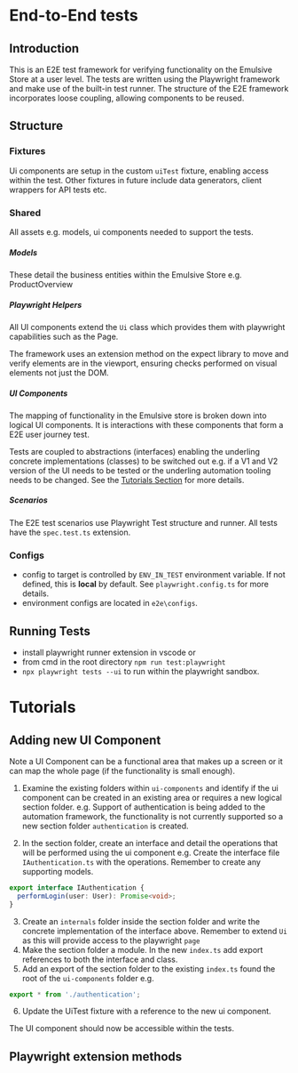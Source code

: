 # End-to-End tests
## Introduction
This is an E2E test framework for verifying functionality on the Emulsive Store at a user level. The tests are written using the Playwright framework and make use of the built-in test runner. The structure of the E2E framework incorporates loose coupling, allowing components to be reused.

## Structure
### Fixtures
Ui components are setup in the custom `uiTest` fixture, enabling access within the test. Other fixtures in future include data generators, client wrappers for API tests etc.

### Shared
All assets e.g. models, ui components needed to support the tests.

##### ___Models___
These detail the business entities within the Emulsive Store e.g. ProductOverview

##### ___Playwright Helpers___
All UI components extend the `Ui` class which provides them with playwright capabilities such as the Page.

The framework uses an extension method on the expect library to move and verify elements are in the viewport, ensuring checks performed on visual elements not just the DOM.

##### ___UI Components___
The mapping of functionality in the Emulsive store is broken down into logical UI components. It is interactions with these components that form a E2E user journey test.

Tests are coupled to abstractions (interfaces) enabling the underling concrete implementations (classes) to be switched out e.g. if a V1 and V2 version of the UI needs to be tested or the underling automation tooling needs to be changed. See the [Tutorials Section](#Tutorials) for more details.

##### ___Scenarios___
The E2E test scenarios use Playwright Test structure and runner. All tests have the `spec.test.ts` extension.

### Configs
- config to target is controlled by `ENV_IN_TEST` environment variable. If not defined, this is __local__ by default. See `playwright.config.ts` for more details.
- environment configs are located in `e2e\configs`.

## Running Tests
- install playwright runner extension in vscode
or 
- from cmd in the root directory `npm run test:playwright`
- `npx playwright tests --ui` to run within the playwright sandbox.

# Tutorials
## Adding new UI Component
Note a UI Component can be a functional area that makes up a screen or it can map the whole page (if the functionality is small enough).
1. Examine the existing folders within `ui-components` and identify if the ui component can be created in an existing area or requires a new logical section folder.
  e.g. Support of authentication is being added to the automation framework, the functionality is not currently supported so a new section folder `authentication` is created.

2. In the section folder, create an interface and detail the operations that will be performed using the ui component
  e.g. Create the interface file `IAuthentication.ts` with the operations. Remember to create any supporting models.
  ```typescript
  export interface IAuthentication {
    performLogin(user: User): Promise<void>;
  }
  ```
3. Create an `internals` folder inside the section folder and write the concrete implementation of the interface above. Remember to extend `Ui` as this will provide access to the playwright `page`
4. Make the section folder a module. In the new `index.ts` add export references to both the interface and class.
5. Add an export of the section folder to the existing `index.ts` found the root of the `ui-components` folder
  e.g. 
  ``` typescript
  export * from './authentication';
  ```
6. Update the UiTest fixture with a reference to the new ui component.

The UI component should now be accessible within the tests.

## Playwright extension methods